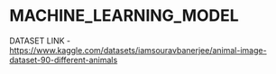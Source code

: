 # MACHINE_LEARNING_MODEL
DATASET LINK - https://www.kaggle.com/datasets/iamsouravbanerjee/animal-image-dataset-90-different-animals
